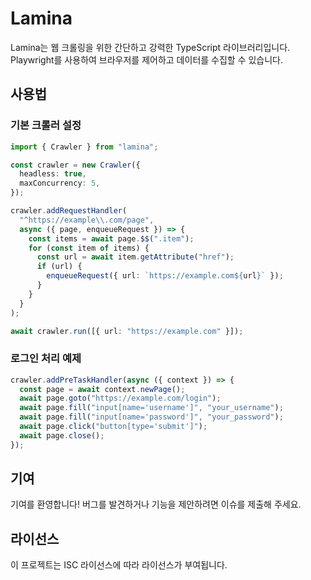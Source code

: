 # Lamina

Lamina는 웹 크롤링을 위한 간단하고 강력한 TypeScript 라이브러리입니다. Playwright를 사용하여 브라우저를 제어하고 데이터를 수집할 수 있습니다.


## 사용법

### 기본 크롤러 설정

```typescript
import { Crawler } from "lamina";

const crawler = new Crawler({
  headless: true,
  maxConcurrency: 5,
});

crawler.addRequestHandler(
  "^https://example\\.com/page",
  async ({ page, enqueueRequest }) => {
    const items = await page.$$(".item");
    for (const item of items) {
      const url = await item.getAttribute("href");
      if (url) {
        enqueueRequest({ url: `https://example.com${url}` });
      }
    }
  }
);

await crawler.run([{ url: "https://example.com" }]);
```

### 로그인 처리 예제

```typescript
crawler.addPreTaskHandler(async ({ context }) => {
  const page = await context.newPage();
  await page.goto("https://example.com/login");
  await page.fill("input[name='username']", "your_username");
  await page.fill("input[name='password']", "your_password");
  await page.click("button[type='submit']");
  await page.close();
});
```

## 기여

기여를 환영합니다! 버그를 발견하거나 기능을 제안하려면 이슈를 제출해 주세요.

## 라이선스

이 프로젝트는 ISC 라이선스에 따라 라이선스가 부여됩니다.
